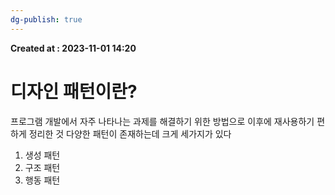 ```yaml
---
dg-publish: true
---
```


**Created at : 2023-11-01 14:20**
# 디자인 패턴이란?
프로그램 개발에서 자주 나타나는 과제를 해결하기 위한 방법으로 이후에 재사용하기 편하게 정리한 것
다양한 패턴이 존재하는데 크게 세가지가 있다

1. 생성 패턴
2. 구조 패턴
3. 행동 패턴